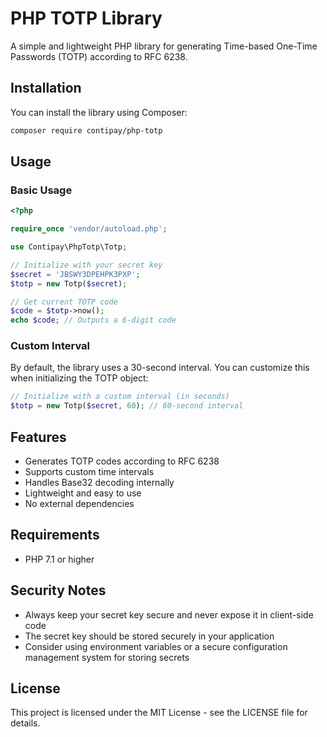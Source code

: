 # PHP TOTP Library

A simple and lightweight PHP library for generating Time-based One-Time Passwords (TOTP) according to RFC 6238.

## Installation

You can install the library using Composer:

```bash
composer require contipay/php-totp
```

## Usage

### Basic Usage

```php
<?php

require_once 'vendor/autoload.php';

use Contipay\PhpTotp\Totp;

// Initialize with your secret key
$secret = 'JBSWY3DPEHPK3PXP';
$totp = new Totp($secret);

// Get current TOTP code
$code = $totp->now();
echo $code; // Outputs a 6-digit code
```

### Custom Interval

By default, the library uses a 30-second interval. You can customize this when initializing the TOTP object:

```php
// Initialize with a custom interval (in seconds)
$totp = new Totp($secret, 60); // 60-second interval
```

## Features

- Generates TOTP codes according to RFC 6238
- Supports custom time intervals
- Handles Base32 decoding internally
- Lightweight and easy to use
- No external dependencies

## Requirements

- PHP 7.1 or higher

## Security Notes

- Always keep your secret key secure and never expose it in client-side code
- The secret key should be stored securely in your application
- Consider using environment variables or a secure configuration management system for storing secrets

## License

This project is licensed under the MIT License - see the LICENSE file for details. 